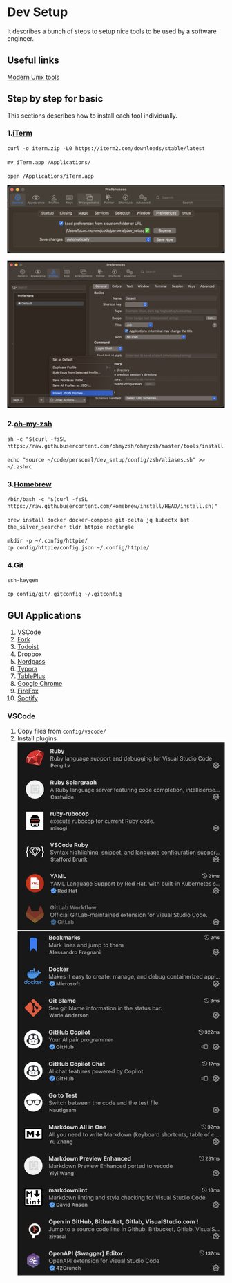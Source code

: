 # Dev Setup

It describes a bunch of steps to setup nice tools to be used by a software engineer.

## Useful links

[Modern Unix tools](https://github.com/ibraheemdev/modern-unix)

## Step by step for basic

This sections describes how to install each tool individually.

### 1.[iTerm](https://iterm2.com/)

```shell
curl -o iterm.zip -L0 https://iterm2.com/downloads/stable/latest

mv iTerm.app /Applications/

open /Applications/iTerm.app
```

![iterm](assets/iterm_1.png)

![iterm](assets/iterm_2.png)

### 2.[oh-my-zsh](https://ohmyz.sh/)

```shell
sh -c "$(curl -fsSL https://raw.githubusercontent.com/ohmyzsh/ohmyzsh/master/tools/install.sh)"

echo "source ~/code/personal/dev_setup/config/zsh/aliases.sh" >> ~/.zshrc
```

### 3.[Homebrew](https://brew.sh/)

```shell
/bin/bash -c "$(curl -fsSL https://raw.githubusercontent.com/Homebrew/install/HEAD/install.sh)"

brew install docker docker-compose git-delta jq kubectx bat the_silver_searcher tldr httpie rectangle

mkdir -p ~/.config/httpie/
cp config/httpie/config.json ~/.config/httpie/
```

### 4.Git

```shell
ssh-keygen

cp config/git/.gitconfig ~/.gitconfig
```

## GUI Applications

1. [VSCode](https://code.visualstudio.com/download)
2. [Fork](https://fork.dev/)
3. [Todoist](https://todoist.com/)
4. [Dropbox](https://dropbox.com/)
5. [Nordpass](https://nordpass.com/)
6. [Typora](https://typora.io/)
7. [TablePlus](https://tableplus.com/)
8. [Google Chrome](https://www.google.com/chrome/)
9. [FireFox](https://firefox.com)
10. [Spotify](https://spotify.com)

### VSCode

1. Copy files from `config/vscode/`
2. Install plugins
    ![Plugins](assets/vscode_plugins1.png)
    ![Plugins](assets/vscode_plugins2.png)
